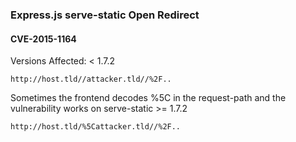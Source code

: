 ### Express.js serve-static Open Redirect
#### CVE-2015-1164
Versions Affected: < 1.7.2

```
http://host.tld//attacker.tld//%2F..
```

Sometimes the frontend decodes %5C in the request-path and the vulnerability works on serve-static >= 1.7.2

```
http://host.tld/%5Cattacker.tld//%2F..
```